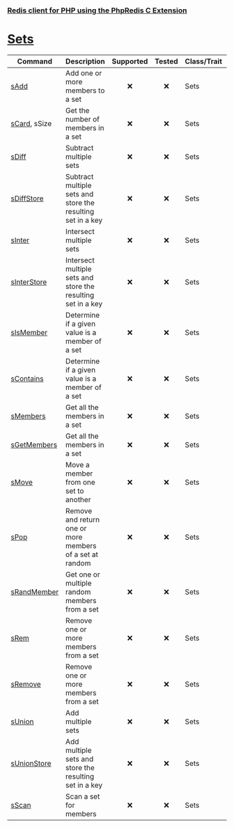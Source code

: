 ### [Redis client for PHP using the PhpRedis C Extension](../README.md)

# [Sets](docs/sets.md)

|Command                    |Description                                                                                |Supported  |Tested     |Class/Trait    |Method         |
|---                        |---                                                                                        |:-:        |:-:        |---            |---            |
|[sAdd](#sAdd)|Add one or more members to a set|:x:|:x:|Sets|sAdd|
|[sCard](#sCard), sSize|Get the number of members in a set|:x:|:x:|Sets|sCard|
|[sDiff](#sDiff)|Subtract multiple sets|:x:|:x:|Sets|sDiff|
|[sDiffStore](#sDiffStore)|Subtract multiple sets and store the resulting set in a key|:x:|:x:|Sets|sDiffStore|
|[sInter](#sInter)|Intersect multiple sets|:x:|:x:|Sets|sInter|
|[sInterStore](#sInterStore)|Intersect multiple sets and store the resulting set in a key|:x:|:x:|Sets|sInterStore|
|[sIsMember](#sIsMember)|Determine if a given value is a member of a set|:x:|:x:|Sets|sIsMember|
|[sContains](#sContains)|Determine if a given value is a member of a set|:x:|:x:|Sets|sContains|
|[sMembers](#sMembers)|Get all the members in a set|:x:|:x:|Sets|sMembers|
|[sGetMembers](#sGetMembers)|Get all the members in a set|:x:|:x:|Sets|sGetMembers|
|[sMove](#sMove)|Move a member from one set to another|:x:|:x:|Sets|sMove|
|[sPop](#sPop)|Remove and return one or more members of a set at random|:x:|:x:|Sets|sPop|
|[sRandMember](#sRandMember)|Get one or multiple random members from a set|:x:|:x:|Sets|sRandMember|
|[sRem](#sRem)|Remove one or more members from a set|:x:|:x:|Sets|sRem|
|[sRemove](#sRemove)|Remove one or more members from a set|:x:|:x:|Sets|sRemove|
|[sUnion](#sUnion)|Add multiple sets|:x:|:x:|Sets|sUnion|
|[sUnionStore](#sUnionStore)|Add multiple sets and store the resulting set in a key|:x:|:x:|Sets|sUnionStore|
|[sScan](#sScan)|Scan a set for members|:x:|:x:|Sets|sScan|